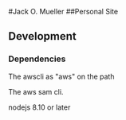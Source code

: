 #Jack O. Mueller
##Personal Site

## Development
### Dependencies
The awscli as "aws" on the path

The aws sam cli.

nodejs 8.10 or later
